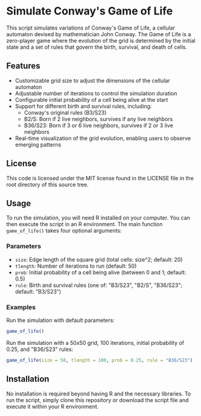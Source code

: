 # Simulate Conway's Game of Life
This script simulates variations of Conway's Game of Life, a cellular automaton devised by mathematician John Conway. The Game of Life is a zero-player game where the evolution of the grid is determined by the initial state and a set of rules that govern the birth, survival, and death of cells.

## Features
- Customizable grid size to adjust the dimensions of the cellular automaton
- Adjustable number of iterations to control the simulation duration
- Configurable initial probability of a cell being alive at the start
- Support for different birth and survival rules, including:
  - Conway's original rules (B3/S23)
  - B2/S: Born if 2 live neighbors, survives if any live neighbors
  - B36/S23: Born if 3 or 6 live neighbors, survives if 2 or 3 live neighbors
- Real-time visualization of the grid evolution, enabling users to observe emerging patterns

## License
This code is licensed under the MIT license found in the LICENSE file in the root directory of this source tree.

## Usage
To run the simulation, you will need R installed on your computer. You can then execute the script in an R environment. The main function `game_of_life()` takes four optional arguments:

### Parameters
- `size`: Edge length of the square grid (total cells: size^2; default: 20)
- `tlength`: Number of iterations to run (default: 50)
- `prob`: Initial probability of a cell being alive (between 0 and 1; default: 0.5)
- `rule`: Birth and survival rules (one of: "B3/S23", "B2/S", "B36/S23"; default: "B3/S23")

### Examples
Run the simulation with default parameters:
```r
game_of_life()
```
Run the simulation with a 50x50 grid, 100 iterations, initial probability of 0.25, and "B36/S23" rules:
```r
game_of_life(size = 50, tlength = 100, prob = 0.25, rule = "B36/S23")
```

## Installation
No installation is required beyond having R and the necessary libraries. To run the script, simply clone this repository or download the script file and execute it within your R environment.
